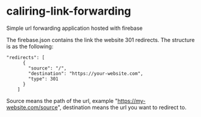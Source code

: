 # caliring-link-forwarding
Simple url forwarding application hosted with firebase

The firebase.json contains the link the website 301 redirects. The structure is as the following:

```
"redirects": [
      {
        "source": "/",
        "destination": "https://your-website.com",
        "type": 301
      }
    ]
```

Source means the path of the url, example "https://my-website.com/source", destination means the url you want to redirect to.
